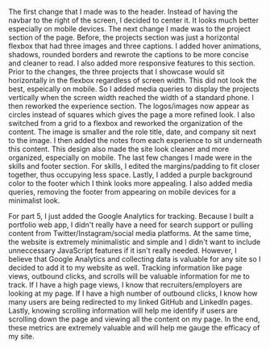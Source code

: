 The first change that I made was to the header. Instead of having the navbar to the right of the screen, I decided to center it. It looks much better especially on mobile devices. The next change I made was to the project section of the page. Before, the projects section was just a horizontal flexbox that had three images and three captions. I added hover animations, shadows, rounded borders and rewrote the captions to be more concise and cleaner to read. I also added more responsive features to this section. Prior to the changes, the three projects that I showcase would sit horizontally in the flexbox regardless of screen width. This did not look the best, espeically on mobile. So I added media queries to display the projects vertically when the screen width reached the width of a standard phone. I then reworked the experience section. The logos/images now appear as circles instead of squares which gives the page a more refined look. I also switched from a grid to a flexbox and reworked the organization of the content. The image is smaller and the role title, date, and company sit next to the image. I then added the notes from each experience to sit underneath this content. This design also made the site look cleaner and more organized, especially on mobile. The last few changes I made were in the skills and footer section. For skills, I edited the margins/padding to fit closer together, thus occupying less space. Lastly, I added a purple background color to the footer which I think looks more appealing. I also added media queries, removing the footer from appearing on mobile devices for a minimalist look.

For part 5, I just added the Google Analytics for tracking. Because I built a portfolio web app, I didn't really have a need for search support or pulling content from Twitter/Instagram/social media platforms. At the same time, the website is extremely minimalistic and simple and I didn't want to include unneccessary JavaScript features if it isn't really needed. However, I believe that Google Analytics and collecting data is valuable for any site so I decided to add it to my website as well. Tracking information like page views, outbound clicks, and scrolls will be valuable information for me to track. If I have a high page views, I know that recruiters/employers are looking at my page. If I have a high number of outbound clicks, I know how many users are being redirected to my linked GitHub and LinkedIn pages. Lastly, knowing scrolling information will help me identify if users are scrolling down the page and viewing all the content on my page. In the end, these metrics are extremely valuable and will help me gauge the efficacy of my site. 